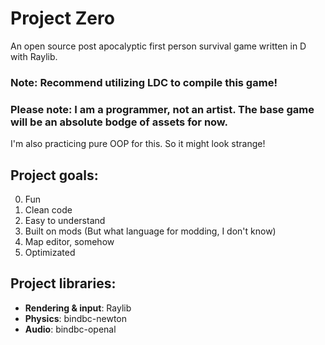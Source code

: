 # Project Zero
 An open source post apocalyptic first person survival game written in D with Raylib.

### **Note:** Recommend utilizing LDC to compile this game!

### **Please note:** I am a programmer, not an artist. The base game will be an absolute bodge of assets for now.

I'm also practicing pure OOP for this. So it might look strange!

## Project goals:
0. Fun
1. Clean code
2. Easy to understand
3. Built on mods (But what language for modding, I don't know)
4. Map editor, somehow
5. Optimizated

## Project libraries:

- **Rendering & input**: Raylib
- **Physics**: bindbc-newton
- **Audio**: bindbc-openal